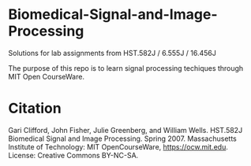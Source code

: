 # Biomedical-Signal-and-Image-Processing
Solutions for lab assignments from HST.582J / 6.555J / 16.456J

The purpose of this repo is to learn signal processing techiques through MIT Open CourseWare.

# Citation
Gari Clifford, John Fisher, Julie Greenberg, and William Wells. HST.582J Biomedical Signal and Image Processing. Spring 2007. Massachusetts Institute of Technology: MIT OpenCourseWare, https://ocw.mit.edu. License: Creative Commons BY-NC-SA.